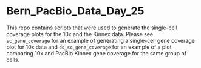 # Bern_PacBio_Data_Day_25
This repo contains scripts that were used to generate the single-cell coverage plots for the 10x and the Kinnex data. Please see `sc_gene_coverage` for an example of generating a single-cell gene coverage plot for 10x data and `ds_sc_gene_coverage` for an example of a plot comparing 10x and PacBio Kinnex gene coverage for the same group of cells.
